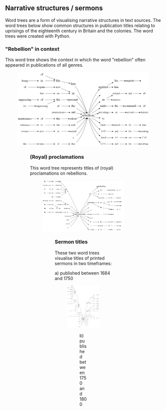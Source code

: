 
## Narrative structures / sermons

Word trees are a form of visualising narrative structures in text sources. The word trees below show common structures in publication titles relating to uprisings of the eighteenth century in Britain and the colonies. The word trees were created with Python. 

### "Rebellion" in context

This word tree shows the context in which the word "rebellion" often appeared in publications of all genres.

<figure>
<img src="./assets/WordTreeRebellion.png" align="center" width:"150"/>
<figure/>
  
### (Royal) proclamations

This word tree represents titles of (royal) proclamations on rebellions.
  
<figure>
<img src="./assets/WordTreeProclamation.png" align="center" width:"150"/>
<figure/>
  
### Sermon titles

These two word trees visualise titles of printed sermons in two timeframes:

a) published between 1684 and 1750
  
<figure>
<img src="./assets/WordTreeSermons_1684-1750.png" width:"150">
<figure/>
  
b) published between 1750 and 1800
  
<figure>
<img src="./assets/WordTreeSermons_1750-1800.png" width:"150">
<figure/>
